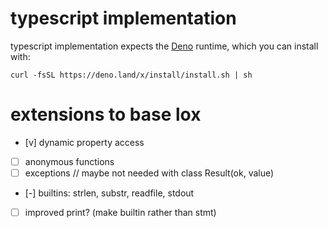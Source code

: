 # typescript implementation

typescript implementation expects the [Deno](https://github.com/denoland/deno)
runtime, which you can install with:

```
curl -fsSL https://deno.land/x/install/install.sh | sh
```

# extensions to base lox

- [v] dynamic property access
- [ ] anonymous functions
- [ ] exceptions // maybe not needed with class Result(ok, value)
- [-] builtins: strlen, substr, readfile, stdout
- [ ] improved print? (make builtin rather than stmt)
